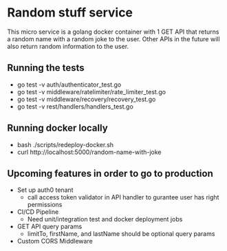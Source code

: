 # Random stuff service
This micro service is a golang docker container with 1 GET API that returns a random name with a random joke to the user. Other APIs in the future will also return random information to the user.

## Running the tests
- go test -v auth/authenticator_test.go
- go test -v middleware/ratelimiter/rate_limiter_test.go
- go test -v middleware/recovery/recovery_test.go
- go test -v rest/handlers/handlers_test.go

## Running docker locally
- bash ./scripts/redeploy-docker.sh
- curl http://localhost:5000/random-name-with-joke

## Upcoming features in order to go to production
- Set up auth0 tenant 
    - call access token validator in API handler to gurantee user has right permissions
- CI/CD Pipeline
    - Need unit/integration test and docker deployment jobs
- GET API query params
    - limitTo, firstName, and lastName should be optional query params
- Custom CORS Middleware